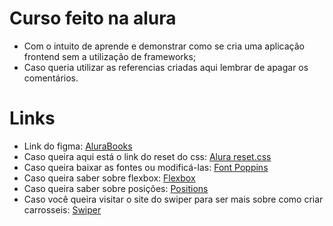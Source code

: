# Curso feito na alura
- Com o intuito de aprende e demonstrar como se cria uma aplicação frontend sem a utilização de frameworks;
- Caso queria utilizar as referencias criadas aqui lembrar de apagar os comentários.

# Links 
- Link do figma: <a href="https://www.figma.com/file/sSMbIqKaGBd66Y8roxTk2p/AluraBooks?t=Fpg8UAT22Ezp2Akb-0">AluraBooks</a>
- Caso queira aqui está o link do reset do css: <a href="https://www.alura.com.br/artigos/o-que-e-reset-css">Alura reset.css</a>
- Caso queira baixar as fontes ou modificá-las: <a href="https://fonts.google.com/specimen/Poppins?query=poppins">Font Poppins</a>
- Caso queira saber sobre flexbox: <a href="https://www.alura.com.br/artigos/css-guia-do-flexbox">Flexbox</a>
- Caso queira saber sobre posições: <a href="https://www.alura.com.br/artigos/entenda-a-propriedade-position-css">Positions</a>
- Caso você queira visitar o site do swiper para ser mais sobre como criar carrosseis: <a href="https://swiperjs.com/swiper-api#initialize-swiper">Swiper</a>